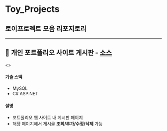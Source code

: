 # Toy_Projects
## 토이프로젝트 모음 리포지토리

***

## 📝 개인 포트폴리오 사이트 게시판 - [소스](https://github.com/phm0423/iot-webapp-2025/tree/main/day10/Day10Study)

<>

#### 기술 스택
- MySQL
- C# ASP.NET

#### 설명
- 포트폴리오 웹 사이트 내 게시판 페이지
- 해당 페이지에서 게시글 **조회/추가/수정/삭제** 가능